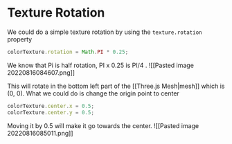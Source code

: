 # Texture Rotation
We could do a simple texture rotation by using the `texture.rotation` property
```js
colorTexture.rotation = Math.PI * 0.25;
```

We know that Pi is half rotation, PI x 0.25 is PI/4 .
![[Pasted image 20220816084607.png]]

This will rotate in the bottom left part of the [[Three.js Mesh|mesh]] which is (0, 0). What we could do is change the origin point to center
```js
colorTexture.center.x = 0.5;
colorTexture.center.y = 0.5;
```

Moving it by 0.5 will make it go towards the center.
![[Pasted image 20220816085011.png]]
